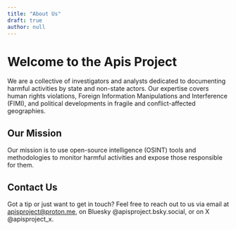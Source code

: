 ```yaml
---
title: "About Us"
draft: true
author: null
---
```


# Welcome to the Apis Project

We are a collective of investigators and analysts dedicated to documenting harmful activities by state and non-state actors. Our expertise covers human rights violations, Foreign Information Manipulations and Interference (FIMI), and political developments in fragile and conflict-affected geographies.

## Our Mission

Our mission is to use open-source intelligence (OSINT) tools and methodologies to monitor harmful activities and expose those responsible for them.

## Contact Us

Got a tip or just want to get in touch? Feel free to reach out to us via email at [apisproject@proton.me](mailto:apisproject@proton.me), on Bluesky @apisproject.bsky.social, or on X @apisproject_x.
